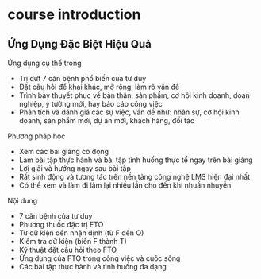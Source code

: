 # course introduction

## Ứng Dụng Đặc Biệt Hiệu Quả

Ứng dụng cụ thể trong

- Trị dứt 7 căn bệnh phổ biến của tư duy
- Đặt câu hỏi để khai khác, mở rộng, làm rõ vấn đề
- Trình bày thuyết phục về bản thân, sản phẩm, cơ hội kinh doanh, doan nghiệp, ý tưởng mới, hay báo cáo công việc
- Phân tích và đánh giá các sự việc, vấn đề như: nhân sự, cơ hội kinh doanh, sản phẩm mới, dự án mới, khách hàng, đối tác

Phương pháp học

- Xem các bài giảng cô đọng
- Làm bài tập thực hành và bài tập tình huống thực tế ngay trên bài giảng
- Lời giải và hướng ngay sau bài tập
- Rất sinh động và tương tác trên nền tảng công nghệ LMS hiện đại nhất
- Có thể xem và làm đi làm lại nhiều lần cho đến khi nhuần nhuyễn

Nội dung

- 7 căn bệnh của tư duy
- Phương thuốc đặc trị FTO
- Từ dữ kiện đến nhận định (từ F đến O)
- Kiểm tra dữ kiện (biến F thành T)
- Kỹ thuật đặt câu hỏi theo FTO
- Ứng dụng của FTO trong công việc và cuộc sống
- Các bài tập thực hành và tình huống đa dạng
